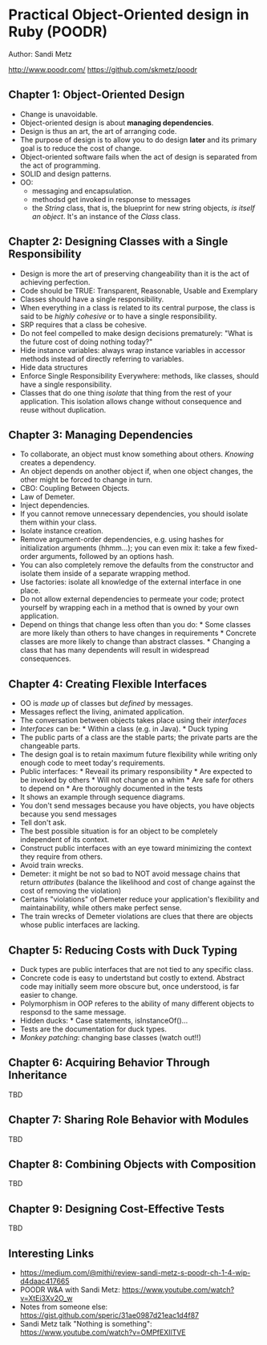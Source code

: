 # Practical Object-Oriented design in Ruby (POODR)

Author: Sandi Metz

http://www.poodr.com/
https://github.com/skmetz/poodr


## Chapter 1: Object-Oriented Design
* Change is unavoidable.
* Object-oriented design is about **managing dependencies**.
* Design is thus an art, the art of arranging code.
* The purpose of design is to allow you to do design **later** and its primary goal is to reduce the cost of change.
* Object-oriented software fails when the act of design is separated from the act of programming.
* SOLID and design patterns.
* OO: 
    * messaging and encapsulation.
    * methodsd get invoked in response to messages
    * the *String* class, that is, the blueprint for new string objects, *is itself an object*. It's an instance of the *Class* class.

## Chapter 2: Designing Classes with a Single Responsibility
* Design is more the art of preserving changeability than it is the act of achieving perfection.
* Code should be TRUE: Transparent, Reasonable, Usable and Exemplary
* Classes should have a single responsibility.
* When everything in a class is related to its central purpose, the class is said to be *highly cohesive* or to have a single responsibility.
* SRP requires that a class be cohesive.
* Do not feel compelled to make design decisions prematurely: "What is the future cost of doing nothing today?"
* Hide instance variables: always wrap instance variables in accessor methods instead of directly referring to variables.
* Hide data structures
* Enforce Single Responsibility Everywhere: methods, like classes, should have a single responsibility.
* Classes that do one thing *isolate* that thing from the rest of your application. This isolation allows change without consequence and reuse without duplication.


## Chapter 3: Managing Dependencies
* To collaborate, an object must know something about others. *Knowing* creates a dependency.
* An object depends on another object if, when one object changes, the other might be forced to change in turn.
* CBO: Coupling Between Objects.
* Law of Demeter.
* Inject dependencies.
* If you cannot remove unnecessary dependencies, you should isolate them within your class.
* Isolate instance creation.
* Remove argument-order dependencies, e.g. using hashes for initialization arguments (hhmm...); you can even mix it: take a few fixed-order arguments, followed by an options hash.
* You can also completely remove the defaults from the constructor and isolate them inside of a separate wrapping method.
* Use factories: isolate all knowledge of the external interface in one place.
* Do not allow external dependencies to permeate your code; protect yourself by wrapping each in a method that is owned by your own application.
* Depend on things that change less often than you do:
      * Some classes are more likely than others to have changes in requirements
      * Concrete classes are more likely to change than abstract classes.
      * Changing a class that has many dependents will result in widespread consequences.
      

## Chapter 4: Creating Flexible Interfaces
* OO is *made up* of classes but *defined* by messages.
* Messages reflect the living, animated application.
* The conversation between objects takes place using their *interfaces*
* *Interfaces* can be:
      * Within a class (e.g. in Java).
      * Duck typing
* The public parts of a class are the stable parts; the private parts are the changeable parts.
* The design goal is to retain maximum future flexibility while writing only enough code to meet today's requirements.
* Public interfaces:
      * Reveail its primary responsibility
      * Are expected to be invoked by others
      * Will not change on a whim
      * Are safe for others to depend on
      * Are thoroughly documented in the tests
* It shows an example through sequence diagrams.
* You don't send messages because you have objects, you have objects because you send messages
* Tell don't ask.
* The best possible situation is for an object to be completely independent of its context.
* Construct public interfaces with an eye toward minimizing the context they require from others.
* Avoid train wrecks.
* Demeter: it might be not so bad to NOT avoid message chains that return *attributes* (balance the likelihood and cost of change against the cost of removing the violation)
* Certains "violations" of Demeter reduce your application's flexibility and maintainability, while others make perfect sense.
* The train wrecks of Demeter violations are clues that there are objects whose public interfaces are lacking.


## Chapter 5: Reducing Costs with Duck Typing
* Duck types are public interfaces that are not tied to any specific class.
* Concrete code is easy to undertstand but costly to extend. Abstract code may initially seem more obscure but, once understood, is far easier to change.
* Polymorphism in OOP referes to the ability of many different objects to responsd to the same message.
* Hidden ducks:
      * Case statements, isInstanceOf()...
* Tests are the documentation for duck types.
* *Monkey patching*: changing base classes (watch out!!)


## Chapter 6: Acquiring Behavior Through Inheritance
TBD


## Chapter 7: Sharing Role Behavior with Modules
TBD


## Chapter 8: Combining Objects with Composition
TBD


## Chapter 9: Designing Cost-Effective Tests
TBD


## Interesting Links
* https://medium.com/@mithi/review-sandi-metz-s-poodr-ch-1-4-wip-d4daac417665
* POODR W&A with Sandi Metz: https://www.youtube.com/watch?v=XtEi3Xv2O_w
* Notes from someone else: https://gist.github.com/speric/31ae0987d21eac1d4f87
* Sandi Metz talk "Nothing is something": https://www.youtube.com/watch?v=OMPfEXIlTVE
